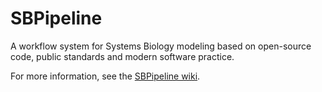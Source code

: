 # SBPipeline
A workflow system for Systems Biology modeling based on open-source code, public standards and modern software practice.

For more information, see the [SBPipeline wiki](https://github.com/sorgerlab/sbpipeline/wiki).
